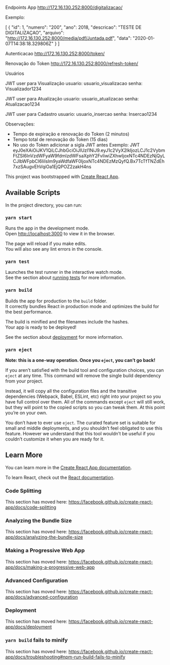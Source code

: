 Endpoints
App
http://172.16.130.252:8000/digitalizacao/

Exemplo:

[
    {
        "id": 1,
        "numero": "200",
        "ano": 2018,
        "descricao": "TESTE DE DIGITALIZAÇAO",
        "arquivo": "http://172.16.130.252:8000/media/pdf/Juntada.pdf",
        "data": "2020-01-07T14:38:18.329806Z"
    }
]


Autenticacao
http://172.16.130.252:8000/token/

Renovação do Token
http://172.16.130.252:8000/refresh-token/

Usuários

JWT user para Visualização
usuario: usuario_visualizacao
senha: Visualizador1234

JWT user para Atualização
usuario: usuario_atualizacao
senha: Atualizacao1234

JWT user para Cadastro
usuario: usuario_insercao
senha: Insercao1234


Observações:
- Tempo de expiração e renovação do Token (2 minutos)
- Tempo total de renovação do Token (15 dias)
- No uso do Token adicionar a sigla JWT antes
  Exemplo: JWT eyJ0eXAiOiJKV1QiLCJhbGciOiJIUzI1NiJ9.eyJ1c2VyX2lkIjozLCJ1c2VybmFtZSI6InVzdWFyaW9fdmlzdWFsaXphY2FvIiwiZXhwIjoxNTc4NDEzNjQyLCJlbWFpbCI6IiIsIm9yaWdfaWF0IjoxNTc4NDEzMzQyfQ.Bx7TcTfTNZdEh7xzSAugvEhVqiOa1EjQPOZ2zakH4ns


This project was bootstrapped with [Create React App](https://github.com/facebook/create-react-app).

## Available Scripts

In the project directory, you can run:

### `yarn start`

Runs the app in the development mode.<br />
Open [http://localhost:3000](http://localhost:3000) to view it in the browser.

The page will reload if you make edits.<br />
You will also see any lint errors in the console.

### `yarn test`

Launches the test runner in the interactive watch mode.<br />
See the section about [running tests](https://facebook.github.io/create-react-app/docs/running-tests) for more information.

### `yarn build`

Builds the app for production to the `build` folder.<br />
It correctly bundles React in production mode and optimizes the build for the best performance.

The build is minified and the filenames include the hashes.<br />
Your app is ready to be deployed!

See the section about [deployment](https://facebook.github.io/create-react-app/docs/deployment) for more information.

### `yarn eject`

**Note: this is a one-way operation. Once you `eject`, you can’t go back!**

If you aren’t satisfied with the build tool and configuration choices, you can `eject` at any time. This command will remove the single build dependency from your project.

Instead, it will copy all the configuration files and the transitive dependencies (Webpack, Babel, ESLint, etc) right into your project so you have full control over them. All of the commands except `eject` will still work, but they will point to the copied scripts so you can tweak them. At this point you’re on your own.

You don’t have to ever use `eject`. The curated feature set is suitable for small and middle deployments, and you shouldn’t feel obligated to use this feature. However we understand that this tool wouldn’t be useful if you couldn’t customize it when you are ready for it.

## Learn More

You can learn more in the [Create React App documentation](https://facebook.github.io/create-react-app/docs/getting-started).

To learn React, check out the [React documentation](https://reactjs.org/).

### Code Splitting

This section has moved here: https://facebook.github.io/create-react-app/docs/code-splitting

### Analyzing the Bundle Size

This section has moved here: https://facebook.github.io/create-react-app/docs/analyzing-the-bundle-size

### Making a Progressive Web App

This section has moved here: https://facebook.github.io/create-react-app/docs/making-a-progressive-web-app

### Advanced Configuration

This section has moved here: https://facebook.github.io/create-react-app/docs/advanced-configuration

### Deployment

This section has moved here: https://facebook.github.io/create-react-app/docs/deployment

### `yarn build` fails to minify

This section has moved here: https://facebook.github.io/create-react-app/docs/troubleshooting#npm-run-build-fails-to-minify

